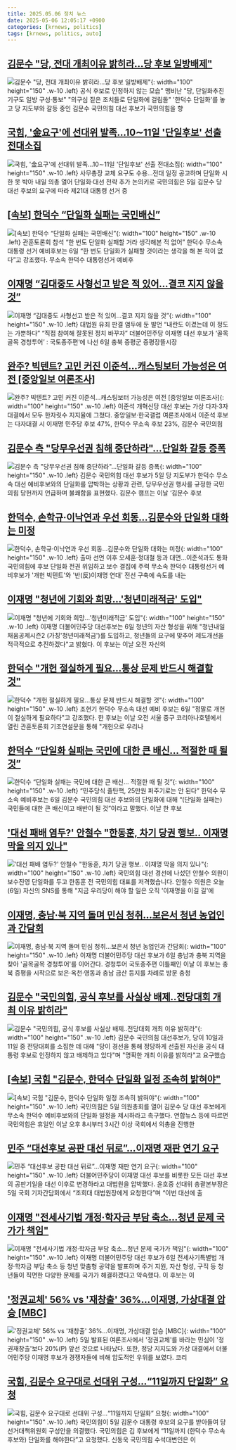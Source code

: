 ```yaml
---
title: 2025.05.06 정치 뉴스
date: 2025-05-06 12:05:17 +0900
categories: [krnews, politics]
tags: [krnews, politics, auto]
---
```

## [김문수 "당, 전대 개최이유 밝히라…당 후보 일방배제"](https://n.news.naver.com/mnews/article/079/0004020773)

![김문수 "당, 전대 개최이유 밝히라…당 후보 일방배제"](https://mimgnews.pstatic.net/image/origin/079/2025/05/06/4020773.jpg?type=nf220_150){: width="100" height="150" .w-10 .left}
공식 후보로 인정하지 않는 모습" 맹비난 "당, 단일화추진기구도 일방 구성·통보" "의구심 짙은 조치들로 단일화에 걸림돌" '한덕수 단일화'를 놓고 당 지도부와 갈등 중인 김문수 국민의힘 대선 후보가 국민의힘을 향

## [국힘, '金요구'에 선대위 발족…10∼11일 '단일후보' 선출 전대소집](https://n.news.naver.com/mnews/article/001/0015370619)

![국힘, '金요구'에 선대위 발족…10∼11일 '단일후보' 선출 전대소집](https://mimgnews.pstatic.net/image/origin/001/2025/05/06/15370619.jpg?type=nf220_150){: width="100" height="150" .w-10 .left}
사무총장 교체 요구도 수용…전대 일정 공고하며 단일화 시한 못 박아 내일 의총 열어 단일화·대선 전략 추가 논의키로 국민의힘은 5일 김문수 당 대선 후보의 요구에 따라 제21대 대통령 선거 중

## [[속보] 한덕수 “단일화 실패는 국민배신”](https://n.news.naver.com/mnews/article/022/0004033168)

![[속보] 한덕수 “단일화 실패는 국민배신”](https://mimgnews.pstatic.net/image/origin/022/2025/05/06/4033168.jpg?type=nf220_150){: width="100" height="150" .w-10 .left}
관훈토론회 참석 “한 번도 단일화 실패할 거라 생각해본 적 없어” 한덕수 무소속 대통령 선거 예비후보는 6일 “한 번도 단일화가 실패할 것이라는 생각을 해 본 적이 없다”고 강조했다. 무소속 한덕수 대통령선거 예비후

## [이재명 “김대중도 사형선고 받은 적 있어…결코 지지 않을 것”](https://n.news.naver.com/mnews/article/016/0002467090)

![이재명 “김대중도 사형선고 받은 적 있어…결코 지지 않을 것”](https://mimgnews.pstatic.net/image/origin/016/2025/05/06/2467090.jpg?type=nf220_150){: width="100" height="150" .w-10 .left}
대법원 유죄 판결 염두에 둔 발언 “내란도 이겼는데 이 정도는 가뿐하다” “직접 참여해 잘못된 정치 바꾸자” 더불어민주당 이재명 대선 후보가 ‘골목골목 경청투어’ : 국토종주편‘에 나선 6일 충북 증평군 증평장뜰시장

## [완주? 빅텐트? 고민 커진 이준석…캐스팅보터 가능성은 여전 [중앙일보 여론조사]](https://n.news.naver.com/mnews/article/025/0003438876)

![완주? 빅텐트? 고민 커진 이준석…캐스팅보터 가능성은 여전 [중앙일보 여론조사]](https://mimgnews.pstatic.net/image/origin/025/2025/05/06/3438876.jpg?type=nf220_150){: width="100" height="150" .w-10 .left}
이준석 개혁신당 대선 후보는 가상 다자·3자 대결에서 모두 한자릿수 지지율에 그쳤다. 중앙일보·한국갤럽 여론조사에서 이준석 후보는 다자대결 시 이재명 민주당 후보 47%, 한덕수 무소속 후보 23%, 김문수 국민의힘

## [김문수 측 "당무우선권 침해 중단하라"…단일화 갈등 증폭](https://n.news.naver.com/mnews/article/018/0006006059)

![김문수 측 "당무우선권 침해 중단하라"…단일화 갈등 증폭](https://mimgnews.pstatic.net/image/origin/018/2025/05/05/6006059.jpg?type=nf220_150){: width="100" height="150" .w-10 .left}
김문수 국민의힘 대선 후보가 5일 당 지도부가 한덕수 무소속 대선 예비후보와의 단일화를 압박하는 상황과 관련, 당무우선권 행사를 규정한 국민의힘 당헌까지 언급하며 불쾌함을 표현했다. 김문수 캠프는 이날 ‘김문수 후보

## [한덕수, 손학규·이낙연과 우선 회동…김문수와 단일화 대화는 미정](https://n.news.naver.com/mnews/article/001/0015370319)

![한덕수, 손학규·이낙연과 우선 회동…김문수와 단일화 대화는 미정](https://mimgnews.pstatic.net/image/origin/001/2025/05/05/15370319.jpg?type=nf220_150){: width="100" height="150" .w-10 .left}
출마 선언 이후 오세훈·정대철 등과 대면…이준석과도 통화 국민의힘에 후보 단일화 전권 위임하고 보수 결집에 주력 무소속 한덕수 대통령선거 예비후보가 '개헌 빅텐트'와 '반(反)이재명 연대' 전선 구축에 속도를 내는

## [이재명 "청년에 기회와 희망…'청년미래적금' 도입"](https://n.news.naver.com/mnews/article/277/0005588008)

![이재명 "청년에 기회와 희망…'청년미래적금' 도입"](https://mimgnews.pstatic.net/image/origin/277/2025/05/06/5588008.jpg?type=nf220_150){: width="100" height="150" .w-10 .left}
이재명 더불어민주당 대선후보는 6일 청년의 자산 형성을 위해 "청년내일채움공제시즌2 (가칭'청년미래적금')를 도입하고, 청년들의 요구에 맞추어 제도개선을 적극적으로 추진하겠다"고 밝혔다. 이 후보는 이날 오전 자신의

## [한덕수 "개헌 절실하게 필요…통상 문제 반드시 해결할 것"](https://n.news.naver.com/mnews/article/421/0008232747)

![한덕수 "개헌 절실하게 필요…통상 문제 반드시 해결할 것"](https://mimgnews.pstatic.net/image/origin/421/2025/05/06/8232747.jpg?type=nf220_150){: width="100" height="150" .w-10 .left}
조현기 한덕수 무소속 대선 예비 후보는 6일 "정말로 개헌이 절실하게 필요하다"고 강조했다. 한 후보는 이날 오전 서울 중구 코리아나호텔에서 열린 관훈토론회 기조연설문을 통해 "개헌으로 우리나

## [한덕수 “단일화 실패는 국민에 대한 큰 배신... 적절한 때 될 것”](https://n.news.naver.com/mnews/article/023/0003903474)

![한덕수 “단일화 실패는 국민에 대한 큰 배신... 적절한 때 될 것”](https://mimgnews.pstatic.net/image/origin/023/2025/05/06/3903474.jpg?type=nf220_150){: width="100" height="150" .w-10 .left}
“민주당식 줄탄핵, 25만원 퍼주기로는 안 된다” 한덕수 무소속 예비후보는 6일 김문수 국민의힘 대선 후보와의 단일화에 대해 “(단일화 실패는) 국민들에 대한 큰 배신이고 배반이 될 것”이라고 말했다. 이날 한 후보

## ['대선 패배 염두?' 안철수 "한동훈, 차기 당권 행보.. 이재명 막을 의지 있나"](https://n.news.naver.com/mnews/article/661/0000054773)

!['대선 패배 염두?' 안철수 "한동훈, 차기 당권 행보.. 이재명 막을 의지 있나"](https://mimgnews.pstatic.net/image/origin/661/2025/05/06/54773.jpg?type=nf220_150){: width="100" height="150" .w-10 .left}
국민의힘 대선 경선에 나섰던 안철수 의원이 보수진영 단일화를 두고 한동훈 전 국민의힘 대표를 저격했습니다. 안철수 의원은 오늘(6일) 자신의 SNS를 통해 "지금 우리당이 해야 할 일은 오직 '이재명을 이길 길'에

## [이재명, 충남·북 지역 돌며 민심 청취…보은서 청년 농업인과 간담회](https://n.news.naver.com/mnews/article/656/0000130936)

![이재명, 충남·북 지역 돌며 민심 청취…보은서 청년 농업인과 간담회](https://mimgnews.pstatic.net/image/origin/656/2025/05/06/130936.jpg?type=nf220_150){: width="100" height="150" .w-10 .left}
이재명 더불어민주당 대선 후보가 6일 충남과 충북 지역을 찾아 '골목골목 경청투어'를 이어간다. 경청투어 국토종주편 이틀째인 이날 이 후보는 충북 증평을 시작으로 보은·옥천·영동과 충남 금산 등지를 차례로 방문 충청

## [김문수 "국민의힘, 공식 후보를 사실상 배제‥전당대회 개최 이유 밝히라"](https://n.news.naver.com/mnews/article/214/0001422449)

![김문수 "국민의힘, 공식 후보를 사실상 배제‥전당대회 개최 이유 밝히라"](https://mimgnews.pstatic.net/image/origin/214/2025/05/06/1422449.jpg?type=nf220_150){: width="100" height="150" .w-10 .left}
김문수 국민의힘 대선후보가, 당이 10일과 11일 중 전당대회를 소집한 데 대해 "당이 경선을 통해 정당하게 선출된 자신을 공식 대통령 후보로 인정하지 않고 배제하고 있다"며 "명확한 개최 이유를 밝히라"고 요구했습

## [[속보] 국힘 "김문수, 한덕수 단일화 일정 조속히 밝혀야"](https://n.news.naver.com/mnews/article/082/0001324331)

![[속보] 국힘 "김문수, 한덕수 단일화 일정 조속히 밝혀야"](https://mimgnews.pstatic.net/image/origin/082/2025/05/05/1324331.jpg?type=nf220_150){: width="100" height="150" .w-10 .left}
국민의힘은 5일 의원총회를 열어 김문수 당 대선 후보에게 무소속 한덕수 예비후보와의 단일화 일정을 제시하라고 촉구했다. 연합뉴스 등에 따르면 국민의힘은 휴일인 이날 오후 8시부터 3시간 이상 국회에서 의총을 진행한

## [민주 “대선후보 공판 대선 뒤로”…이재명 재판 연기 요구](https://n.news.naver.com/mnews/article/005/0001774186)

![민주 “대선후보 공판 대선 뒤로”…이재명 재판 연기 요구](https://mimgnews.pstatic.net/image/origin/005/2025/05/05/1774186.jpg?type=nf220_150){: width="100" height="150" .w-10 .left}
더불어민주당이 이재명 대선 후보를 비롯한 모든 대선 후보의 공판기일을 대선 이후로 변경하라고 대법원을 압박했다. 윤호중 선대위 총괄본부장은 5일 국회 기자간담회에서 “조희대 대법원장에게 요청한다”며 “이번 대선에 출

## [이재명 "전세사기법 개정·학자금 부담 축소...청년 문제 국가가 책임"](https://n.news.naver.com/mnews/article/014/0005345404)

![이재명 "전세사기법 개정·학자금 부담 축소...청년 문제 국가가 책임"](https://mimgnews.pstatic.net/image/origin/014/2025/05/06/5345404.jpg?type=nf220_150){: width="100" height="150" .w-10 .left}
이재명 더불어민주당 대선 후보가 6일 전세사기특별법 개정·학자금 부담 축소 등 청년 맞춤형 공약을 발표하며 주거 지원, 자산 형성, 구직 등 청년들이 직면한 다양한 문제를 국가가 해결하겠다고 약속했다. 이 후보는 이

## ['정권교체' 56% vs '재창출' 36%…이재명, 가상대결 압승 [MBC]](https://n.news.naver.com/mnews/article/123/0002358378)

!['정권교체' 56% vs '재창출' 36%…이재명, 가상대결 압승 [MBC]](https://mimgnews.pstatic.net/image/origin/123/2025/05/06/2358378.jpg?type=nf220_150){: width="100" height="150" .w-10 .left}
5일 발표된 여론조사에서 '정권교체'를 바라는 민심이 '정권재창출'보다 20%(P) 앞선 것으로 나타났다. 또한, 정당 지지도와 가상 대결에서 더불어민주당 이재명 후보가 경쟁자들에 비해 압도적인 우위를 보였다. 코리

## [국힘, 김문수 요구대로 선대위 구성…“11일까지 단일화” 요청](https://n.news.naver.com/mnews/article/028/0002744368)

![국힘, 김문수 요구대로 선대위 구성…“11일까지 단일화” 요청](https://mimgnews.pstatic.net/image/origin/028/2025/05/05/2744368.jpg?type=nf220_150){: width="100" height="150" .w-10 .left}
국민의힘이 5일 김문수 대통령 후보의 요구를 받아들여 당 선거대책위원회 구성안을 의결했다. 국민의힘은 김 후보에게 “11일까지 (한덕수 무소속 후보와) 단일화를 해야한다”고 요청했다. 신동욱 국민의힘 수석대변인은 이


